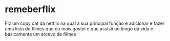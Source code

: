 # remeberflix
Fiz um copy cat da netflix na qual a sua principal função é adicionar e fazer uma lista de filmes que eu mais gostei e que assisti ao longo da vida é básicamente um arcevo de filmes
